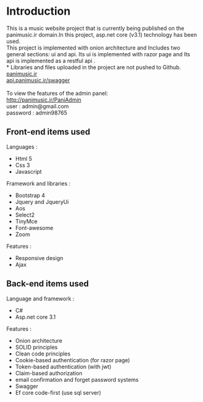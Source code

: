 <h1>Introduction</h1>
This is a music website project that is currently being published on the panimusic.ir domain.In this project, asp.net core (v3.1) technology has been used. <br>
This project is implemented with onion architecture and Includes two general sections: ui and api.
Its ui is implemented with razor page and Its api is implemented as a restful api .<br>
* Libraries and files uploaded in the project are not pushed to Github.<br>
<a href="http://panimusic.ir">panimusic.ir</a> <br>
<a href="http://api.panimusic.ir/swagger">api.panimusic.ir/swagger</a> <br><br>
To view the features of the admin panel: <br>
<a href="http://panimusic.ir/PaniAdmin">http://panimusic.ir/PaniAdmin</a> <br>
user : admin@gmail.com <br>
password : admin98765
<h2>Front-end items used</h2>
Languages :
<ul>
<li>Html 5</li>
<li>Css 3</li>
<li>Javascript</li>
</ul>
Framework and libraries :
<ul>
<li>Bootstrap 4</li>
<li>Jquery and JqueryUi</li>
<li>Aos</li>
<li>Select2</li>
<li>TinyMce</li>
<li>Font-awesome</li>
<li>Zoom</li>
</ul>
Features :
<ul>
<li>Responsive design</li>
<li>Ajax</li>
</ul>
<h2>Back-end items used</h2>
Language and framework :
<ul>
<li>C#</li>
<li>Asp.net core 3.1</li>
</ul>
Features :
<ul>
<li>Onion architecture</li>
<li>SOLID principles</li>
<li>Clean code principles</li>
<li>Cookie-based authentication (for razor page)</li>
<li>Token-based authentication (with jwt)</li>
<li>Claim-based authorization</li>
<li>email confirmation and forget password systems</li>
<li>Swagger</li>
<li>Ef core code-first (use sql server)</li>
</ul>
